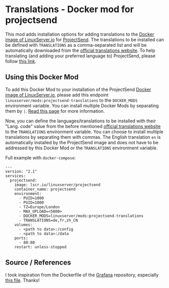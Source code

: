 # Translations - Docker mod for projectsend

This mod adds installation options for adding translations to the [Docker image of LinuxServer.io](https://github.com/linuxserver/docker-projectsend) for [ProjectSend](http://www.projectsend.org/). The translations to be installed can be defined with ``TRANSLATIONS`` as a comma-separated list and will be automatically downloaded from the [official translations website](https://www.projectsend.org/translations/). To help translating (and adding your preferred language to) ProjectSend, please follow [this link](https://www.transifex.com/subwaydesign/projectsend/).

## Using this Docker Mod

To add this Docker Mod to your installation of the ProjectSend [Docker image of LinuxServer.io](https://github.com/linuxserver/docker-projectsend), please add this endpoint ``linuxserver/mods:projectsend-translations`` to the ``DOCKER_MODS`` environment variable. You can install multiple Docker Mods by separating them by ``|``. [Read this page](https://github.com/linuxserver/docker-mods#using-a-docker-mod) for more information.

Now, you can define the languages/translations to be installed with their "Lang. code" value from the before mentioned [official translations website](https://www.projectsend.org/translations/) to the ``TRANSLATIONS`` environment variable. You can choose to install multiple translations by separating them with commas. The English translation ``en`` is automatically installed by the ProjectSend image and does not have to be addressed by this Docker Mod or the ``TRANSLATIONS`` environment variable.

Full example with ``docker-compose``:

```
---
version: "2.1"
services:
  projectsend:
    image: lscr.io/linuxserver/projectsend
    container_name: projectsend
    environment:
      - PUID=1000
      - PGID=1000
      - TZ=Europe/London
      - MAX_UPLOAD=<5000>
      - DOCKER_MODS=linuxserver/mods:projectsend-translations
      - TRANSLATIONS=de,fr,zh_CN
    volumes:
      - <path to data>:/config
      - <path to data>:/data
    ports:
      - 80:80
    restart: unless-stopped
```

## Source / References
I took inspiration from the Dockerfile of the [Grafana](https://github.com/grafana/grafana/) repository, especially [this file](https://github.com/grafana/grafana/blob/main/packaging/docker/run.sh). Thanks!
